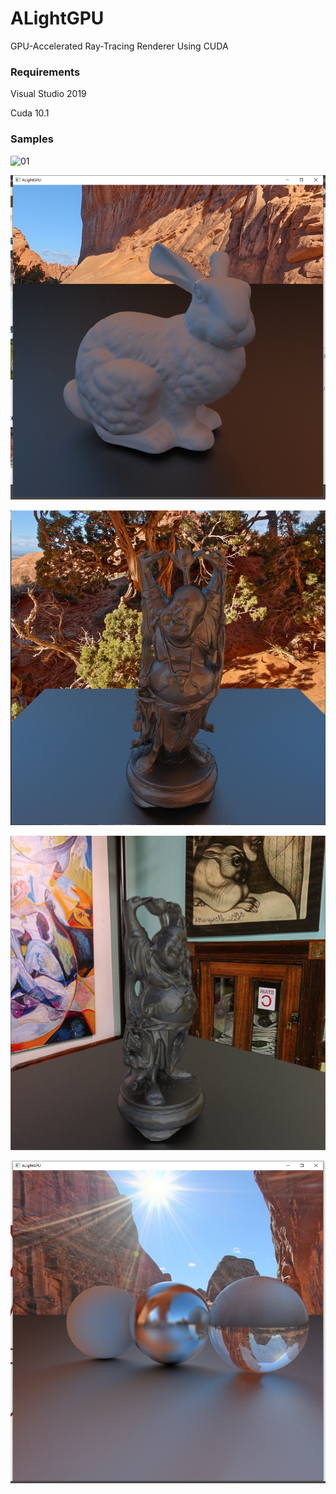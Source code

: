 # ALightGPU
GPU-Accelerated Ray-Tracing Renderer Using CUDA

### Requirements
Visual Studio 2019

Cuda 10.1

### Samples

![01](GitHub/GPU.gif)

![01](GitHub/picture1.png)

![01](GitHub/picture3.png)

![01](GitHub/picture4.png)

![02](GitHub/picture2.png)
 

